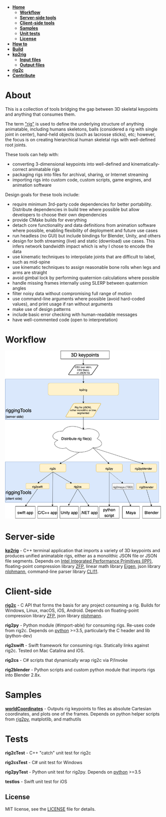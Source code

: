 - [**Home**](#about)
  - [**Workflow**](#workflow)
  - [**Server-side tools**](#server-side)
  - [**Client-side tools**](#client-side)
  - [**Samples**](#samples)
  - [**Unit tests**](#tests)
  - [**License**](#license)
- [**How to**](doc/howto.md)
- [**Build**](doc/build.md)
- [**kp2rig**](doc/kp2rig.md)
  - [**Input files**](doc/kp2rigInputFiles.md)
  - [**Output files**](doc/generated-rigs.md)
- [**rig2c**](doc/rig2c.md)
- [**Contribute**](/CONTRIBUTING.md)

# About

This is a collection of tools bridging the gap between 3D skeletal keypoints and anything that consumes them.

The term ["rig"](doc/generated-rigs.md) is used to define the underlying structure of anything animatable, including humans skeletons, balls (considered a rig with single joint in center), hand-held objects (such as lacrosse sticks), etc;
however, the focus is on creating hierarchical human skeletal rigs with well-defined root joints.

These tools can help with:
 - converting 3-dimensional keypoints into well-defined and kinematically-correct animatable rigs
 - packaging rigs into files for archival, sharing, or Internet streaming
 - importing rigs into custom code, custom scripts, game engines, and animation software

Design goals for these tools include:
 - require minimum 3rd-party code dependencies for better portability. Distribute dependencies in build tree where possible but allow developers to choose their own dependencies
 - provide CMake builds for everything
 - detach core functionality and data definitions from animation software where possible, enabling flexibility of deployment and future use cases
 - run headless (no GUI) but include bindings for Blender, Unity, and others
 - design for both streaming (live) and static (download) use cases. This infers network bandwidth impact which is why I chose to encode the data
 - use kinematic techniques to interpolate joints that are difficult to label, such as mid-spine
 - use kinematic techniques to assign reasonable bone rolls when legs and arms are straight
 - avoid gimbal lock by performing quaternion calculations where possible
 - handle missing frames internally using SLERP between quaternion angles
 - filter noisy data without compromising full range of motion
 - use command-line arguments where possible (avoid hard-coded values), and print usage if ran without arguments
 - make use of design patterns
 - include basic error checking with human-readable messages
 - have well-commented code (open to interpretation)

# Workflow
![Workflow](img/workflow.png)

# Server-side
[**kp2rig**](doc/kp2rig.md) - C++ terminal application that imports a variety of 3D keypoints and produces unified animatable rigs, either as a monolithic JSON file or JSON file segments.
Depends on [Intel Integrated Performance Primitives (IPP)](https://software.intel.com/en-us/ipp), floating-point compression library [ZFP](https://computing.llnl.gov/projects/floating-point-compression), linear math library [Eigen](http://eigen.tuxfamily.org/index.php?title=Main_Page), json library [nlohmann](https://github.com/nlohmann/json), command-line parser library [CLI11](https://github.com/CLIUtils/CLI11).

# Client-side
[**rig2c**](doc/rig2c.md) - C API that forms the basis for any project consuming a rig. Builds for Windows, Linux, macOS, iOS, Android. Depends on floating-point compression library [ZFP](https://computing.llnl.gov/projects/floating-point-compression), json library [nlohmann](https://github.com/nlohmann/json).

**rig2py** - Python module (#import-able) for consuming rigs. Re-uses code from rig2c. Depends on [python](https://www.python.org/) >=3.5, particularly the C header and lib (python-dev)

**rig2swift** - Swift framework for consuming rigs. Statically links against rig2c. Tested on Mac Catalina and iOS.

**rig2cs** - C# scripts that dynamically wrap rig2c via P/Invoke

**rig2blender** - Python scripts and custom python module that imports rigs into Blender 2.8x.

# Samples
[**worldCoordinates**](samples/worldCoordinates/README.md) - Outputs rig keypoints to files as absolute Cartesian coordinates, and plots one of the frames.
Depends on python helper scripts from [rig2py](rig2py/py/), matplotlib, and mathutils

# Tests
**rig2cTest** - C++ "catch" unit test for rig2c

**rig2csTest** - C# unit test for Windows

**rig2pyTest** - Python unit test for rig2py. Depends on [python](https://www.python.org/) >=3.5

**testIos** - Swift unit test for iOS

## License
MIT license, see the [LICENSE](LICENSE) file for details.
